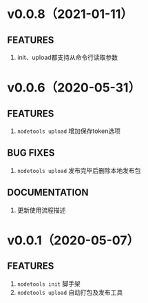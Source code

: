 # v0.0.8（2021-01-11）
## FEATURES
1. init、upload都支持从命令行读取参数

# v0.0.6（2020-05-31）
## FEATURES
1. `nodetools upload` 增加保存token选项

## BUG FIXES
1. `nodetools upload` 发布完毕后删除本地发布包

## DOCUMENTATION
1. 更新使用流程描述

# v0.0.1（2020-05-07）
## FEATURES
1. `nodetools init` 脚手架
2. `nodetools upload` 自动打包及发布工具  